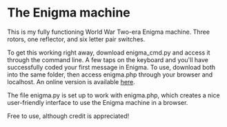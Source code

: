 # The Enigma machine
<p>This is my fully functioning World War Two-era Enigma machine. Three rotors, one reflector, and six letter pair switches.</p>
<p>To get this working right away, download enigma_cmd.py and access it through the command line. A few taps on the keyboard and you'll have successfully coded your first message in Enigma. To use, download both into the same folder, then access enigma.php through your browser and localhost. An online version is available <a href="https://www.williamfro.st/portfolio/enigma/enigma-machine.php">here</a>.</p>
<p>The file enigma.py is set up to work with enigma.php, which creates a nice user-friendly interface to use the Enigma machine in a browser.</p>
<p>Free to use, although credit is appreciated!</p>

